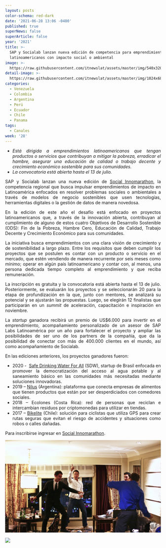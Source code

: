 ```yaml
---
layout: posts
color-schema: red-dark
date: '2021-06-28 13:06 -0400'
published: true
superNews: false
superArticle: false
year: '2021'
title: >-
  SAP y Socialab lanzan nueva edición de competencia para emprendimientos
  latinoamericanos con impacto social o ambiental
image: >-
  https://raw.githubusercontent.com/itnewslat/assets/master/img/540x320/Reunion-exito-p.jpg
detail-image: >-
  https://raw.githubusercontent.com/itnewslat/assets/master/img/1024x680/Reunion-exito-g.jpg
categories:
  - Venezuela
  - Colombia
  - Argentina
  - Perú
  - Ecuador
  - Chile
  - Panama
tags:
  - Canales
week: '28'
---
```

<ul style="text-align: justify;">
	<li><em>Está dirigida a emprendimientos latinoamericanos que tengan productos o servicios que contribuyan a mitigar la pobreza, erradicar el hambre, asegurar una educación de calidad o trabajo decente y crecimiento económico sostenible para sus comunidades.</em></li>
	<li><em>La convocatoria está abierta hasta el 13 de julio.</em></li>
</ul>
<p style="text-align: justify;">SAP y Socialab lanzan una nueva edición de <a href="https://comunidad.socialab.com/challenges/SocialInnomarathon2021">Social Innomarathon</a>, la competencia regional que busca impulsar emprendimientos de impacto en Latinoamérica enfocados en resolver problemas sociales o ambientales a través de modelos de negocio sostenibles que usen tecnologías, herramientas digitales o la gestión de datos de manera novedosa.</p>
<p style="text-align: justify;">En la edición de este año el desafío está enfocado en proyectos latinoamericanos que, a través de la innovación abierta, contribuyan al cumplimiento de alguno de estos cuatro Objetivos de Desarrollo Sostenible (ODS): Fin de la Pobreza, Hambre Cero, Educación de Calidad, Trabajo Decente y Crecimiento Económico para sus comunidades.</p>
<p style="text-align: justify;">La iniciativa busca emprendimientos con una clara visión de crecimiento y de sostenibilidad a largo plazo. Entre los requisitos que deben cumplir los proyectos que se postulen es contar con un producto o servicio en el mercado, que estén vendiendo de manera recurrente por seis meses como mínimo; operar en algún país latinoamericano y contar con, al menos, una persona dedicada tiempo completo al emprendimiento y que reciba remuneración.</p>
<p style="text-align: justify;">La inscripción es gratuita y la convocatoria está abierta hasta el 13 de julio. Posteriormente, se evaluarán los proyectos y se seleccionarán 20 para la etapa de profundización en la que, junto con mentores, se analizará su potencial y se ajustarán las propuestas. Luego, se elegirán 12 finalistas que participarán en un <em>summit</em> de aceleración, capacitación e inspiración en noviembre.</p>
<p style="text-align: justify;">La <em>startup</em> ganadora recibirá un premio de US$6.000 para invertir en el emprendimiento, acompañamiento personalizado de un asesor de SAP Labs Latinoamérica por un año para fortalecer el proyecto y ampliar las posibilidades de ser uno de los partners de la compañía, que da la posibilidad de conectar con más de 400.000 clientes en el mundo, así como acompañamiento de Socialab.</p>
<p style="text-align: justify;">En las ediciones anteriores, los proyectos ganadores fueron:</p>

<ul style="text-align: justify;">
	<li>2020 - <em> </em><a href="https://www.instagram.com/sdwforall/?hl=es-la">Safe Drinking Water For All</a> (SDW), startup de Brasil enfocada en promover la democratización del acceso al agua potable y al saneamiento básico en las comunidades más necesitadas mediante soluciones innovadoras.</li>
	<li>2019 – <a href="https://nilus.online/">Nilus</a> (Argentina): plataforma que conecta empresas de alimentos que tienen productos que están por ser desperdiciados con comedores sociales.</li>
	<li>2018 – Ecolones (Costa Rica): red de personas que reciclan e intercambian residuos por criptomonedas para utilizar en tiendas.</li>
	<li>2017 – <a href="https://www.bikelite.io/">Bikelite</a> (Chile): solución para ciclistas que utiliza GPS para crear rutas seguras que evitan el riesgo de accidentes y situaciones como robos o calles dañadas.</li>
</ul>
<p style="text-align: justify;">Para inscribirse ingresar en <a href="https://comunidad.socialab.com/challenges/SocialInnomarathon2021">Social Innomarathon</a>.</p>

![](https://raw.githubusercontent.com/itnewslat/assets/master/img/540x320/Reunion-exito-p.jpg)


<img src="https://tracker.metricool.com/c3po.jpg?hash=56f88a41e39ab42c063cc51676587a04"/>
